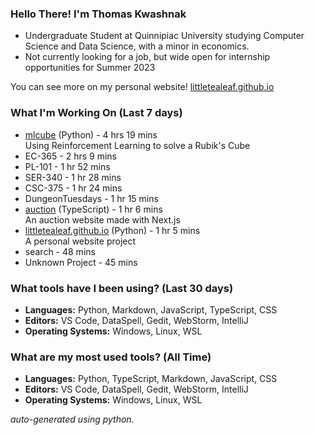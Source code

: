 
### Hello There! I'm Thomas Kwashnak

- Undergraduate Student at Quinnipiac University studying Computer Science and Data Science, with a minor in economics.
- Not currently looking for a job, but wide open for internship opportunities for Summer 2023

You can see more on my personal website! [littletealeaf.github.io](https://littletealeaf.github.io)

### What I'm Working On (Last 7 days)
<ul><li><a href="https://github.com/LittleTealeaf/mlcube">mlcube</a> (Python) - 4 hrs 19 mins<br>Using Reinforcement Learning to solve a Rubik's Cube</li><li>EC-365 - 2 hrs 9 mins</li><li>PL-101 - 1 hr 52 mins</li><li>SER-340 - 1 hr 28 mins</li><li>CSC-375 - 1 hr 24 mins</li><li>DungeonTuesdays - 1 hr 15 mins</li><li><a href="https://github.com/LittleTealeaf/auction">auction</a> (TypeScript) - 1 hr 6 mins<br>An auction website made with Next.js</li><li><a href="https://github.com/LittleTealeaf/littletealeaf.github.io">littletealeaf.github.io</a> (Python) - 1 hr 5 mins<br>A personal website project</li><li>search - 48 mins</li><li>Unknown Project - 45 mins</li></ul>

### What tools have I been using? (Last 30 days)
- **Languages:** Python, Markdown, JavaScript, TypeScript, CSS
- **Editors:** VS Code, DataSpell, Gedit, WebStorm, IntelliJ
- **Operating Systems:** Windows, Linux, WSL

### What are my most used tools? (All Time)
- **Languages:** Python, TypeScript, Markdown, JavaScript, CSS
- **Editors:** VS Code, DataSpell, Gedit, WebStorm, IntelliJ
- **Operating Systems:** Windows, Linux, WSL

*auto-generated using python.*
